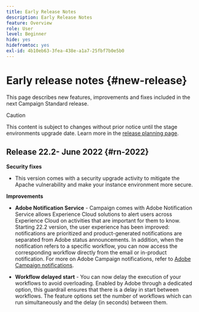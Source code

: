 ```yaml
---
title: Early Release Notes
description: Early Release Notes
feature: Overview
role: User
level: Beginner
hide: yes
hidefromtoc: yes
exl-id: 4b10eb63-3fea-438e-a1a7-25fbf7b0e5b0
---
```

# Early release notes {#new-release}

This page describes new features, improvements and fixes included in the next Campaign Standard release.

>[!CAUTION]
>
> This content is subject to changes without prior notice until the stage environments upgrade date. Learn more in the [release planning page](../../rn/using/release-planning.md).
>

## Release 22.2- June 2022 {#rn-2022}

**Security fixes**

* This version comes with a security upgrade activity to mitigate the Apache vulnerability and make your instance environment more secure.


**Improvements**

* **Adobe Notification Service** - Campaign comes with Adobe Notification Service allows Experience Cloud solutions to alert users across Experience Cloud on activities that are important for them to know. Starting 22.2 version, the user experience has been improved: notifications are prioritized and product-generated notifications are separated from Adobe status announcements. In addition, when the notification refers to a specific workflow, you can now access the corresponding workflow directly from the email or in-product notification.  For more on Adobe Campaign notifications, refer to [Adobe Campaign notifications](../../administration/using/sending-internal-notifications.md).

* **Workflow delayed start** - You can now delay the execution of your workflows to avoid overloading. Enabled by Adobe through a dedicated option, this guardrail ensures that there is a delay in start between workflows. The feature options set the number of workflows which can run simultaneously and the delay (in seconds) between them.



